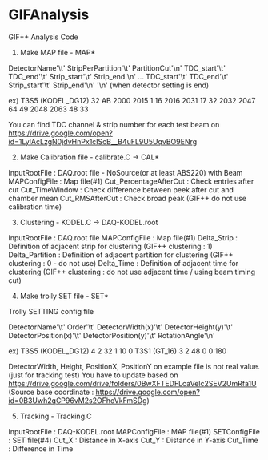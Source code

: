 # GIFAnalysis
GIF++ Analysis Code

1. Make MAP file - MAP*

DetectorName'\t'     StripPerPartition'\t'   PartitionCut'\n'
TDC_start'\t'        TDC_end'\t'     Strip_start'\t' Strip_end'\n'
...
TDC_start'\t'        TDC_end'\t'     Strip_start'\t' Strip_end'\n'
'\n' (when detector setting is end)

ex)
T3S5 (KODEL_DG12)       32      AB
2000    2015    1       16
2016    2031    17      32
2032    2047    64      49
2048    2063    48      33

You can find TDC channel & strip number for each test beam
on https://drive.google.com/open?id=1LyIAcLzgN0jdvHnPx1cIScB__B4uFL9U5UqvBO9ENrg

2. Make Calibration file - calibrate.C -> CAL*

InputRootFile : DAQ.root file - NoSource(or at least ABS220) with Beam 
MAPConfigFile : Map file(#1)
Cut_PercentageAfterCut : Check entries after cut
Cut_TimeWindow : Check difference between peek after cut and chamber mean
Cut_RMSAfterCut : Check broad peak
(GIF++ do not use calibration time)

3. Clustering - KODEL.C -> DAQ-KODEL.root

InputRootFile : DAQ.root file
MAPConfigFile : Map file(#1)
Delta_Strip : Definition of adjacent strip for clustering (GIF++ clustering : 1)
Delta_Partition : Definition of adjacent partition for clustering (GIF++ clustering : 0 - do not use)
Delta_Time : Definition of adjacent time for clustering (GIF++ clustering : do not use adjacent time / using beam timing cut)

4. Make trolly SET file - SET*

Trolly SETTING config file

DetectorName'\t' Order'\t' DetectorWidth(x)'\t' DetectorHeight(y)'\t' DetectorPosition(x)'\t' DetectorPosition(y)'\t' RotationAngle'\n'

ex)
T3S5 (KODEL_DG12)       4       2       32      1       10      0
T3S1 (GT_16)    3       2       48      0       0       180

DetectorWidth, Height, PositionX, PositionY on example file is not real value. (just for tracking test)
You have to update based on
https://drive.google.com/drive/folders/0BwXFTEDFLcaVelc2SEV2UmRfa1U
(Source base coordinate : https://drive.google.com/open?id=0B3Uwh2qCP96vM2s2OFhoVkFmSDg)

5. Tracking - Tracking.C

InputRootFile : DAQ-KODEL.root
MAPConfigFile : MAP file(#1)
SETConfigFile : SET file(#4)
Cut_X : Distance in X-axis
Cut_Y : Distance in Y-axis
Cut_Time : Difference in Time
